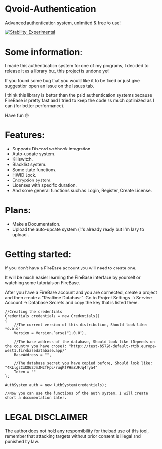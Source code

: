 # Qvoid-Authentication
Advanced authentication system, unlimited &amp; free to use!

[![Stability: Experimental](https://masterminds.github.io/stability/experimental.svg)](https://masterminds.github.io/stability/experimental.html)

# Some information:
I made this authentication system for one of my programs, I decided to release it as a library but, this project is undone yet!

If you found some bug that you would like it to be fixed or just give suggestion open an issue on the Issues tab.

I think this library is better than the paid authentication systems because FireBase is pretty fast and I tried to keep the code as much optimized as I can (for better performance).

Have fun 😝

# Features:
* Supports Discord webhook integration.
* Auto-update system.
* Killswitch.
* Blacklist system.
* Some state functions.
* HWID Lock.
* Encryption system.
* Licenses with specific duration.
* And some general functions such as Login, Register, Create License.

# Plans:
* Make a Documentation.
* Upload the auto-update system (it's already ready but I'm lazy to upload).

# Getting started:
If you don't have a FireBase account you will need to create one.

It will be much easier learning the FireBase interface by yourself or watching some tutorials on FireBase. 

After you have a FireBase account and you are connected, create a project and then create a "Realtime Database".
Go to Project Settings -> Service Account -> Database Secrets and copy the key that is listed there.

```
//Creating the credentials
Credentials credentials = new Credentials()
{
    //The current version of this distribution, Should look like: "0.0.0"
    Version = Version.Parse("1.0.0"),
    
    //The base address of the database, Should look like (Depends on the country you have chose): "https://test-b572d-default-rtdb.europe-west1.firebasedatabase.app/"
    BaseAddress = "",
    
    //The database secret you have copied before, Should look like: "4RLlgzCxDQ62JmJMzfFpLFruqKfPHmZUFJq4rya4"
    Token = ""
};

AuthSystem auth = new AuthSystem(credentials);

//Now you can use the functions of the auth system, I will create short a documentation later.
```

# LEGAL DISCLAIMER

The author does not hold any responsibility for the bad use of this tool, remember that attacking targets without prior consent is illegal and punished by law.
